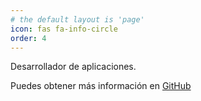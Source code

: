 ```yaml
---
# the default layout is 'page'
icon: fas fa-info-circle
order: 4
---
```


Desarrollador de aplicaciones.

Puedes obtener más información en
[GitHub][github]

[github]: https://github.com/DomingoLlanes
